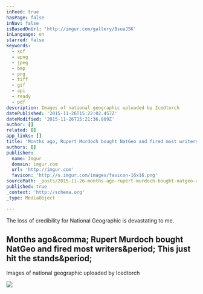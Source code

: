 ```yaml
---
inFeed: true
hasPage: false
inNav: false
isBasedOnUrl: 'http://imgur.com/gallery/BsuaJ5K'
inLanguage: en
starred: false
keywords:
  - xcf
  - apng
  - jpeg
  - bmp
  - png
  - tiff
  - gif
  - api
  - ready
  - pdf
description: Images of national geographic uploaded by Icedtorch
datePublished: '2015-11-26T15:22:02.457Z'
dateModified: '2015-11-26T15:21:36.809Z'
author: []
related: []
app_links: []
title: 'Months ago, Rupert Murdoch bought NatGeo and fired most writers. This just hit the stands.'
authors: []
publisher:
  name: Imgur
  domain: imgur.com
  url: 'http://imgur.com'
  favicon: 'http://s.imgur.com/images/favicon-16x16.png'
sourcePath: _posts/2015-11-26-months-ago-rupert-murdoch-bought-natgeo-and-fired-most-writ.md
published: true
_context: 'http://schema.org'
_type: MediaObject

---
```

The loss of credibility for National Geographic is devastating to me.

<article style=""><h1>Months ago&amp;comma; Rupert Murdoch bought NatGeo and fired most writers&amp;period; This just hit the stands&amp;period;</h1><p>Images of national geographic uploaded by Icedtorch</p><img src="http://i.imgur.com/BsuaJ5K.jpg?fb" /></article>